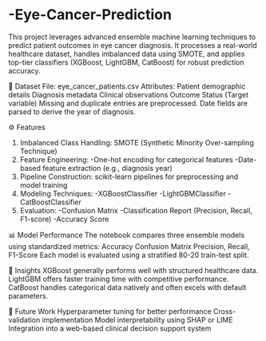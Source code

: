 # -Eye-Cancer-Prediction
This project leverages advanced ensemble machine learning techniques to predict patient outcomes in eye cancer diagnosis. It processes a real-world healthcare dataset, handles imbalanced data using SMOTE, and applies top-tier classifiers (XGBoost, LightGBM, CatBoost) for robust prediction accuracy.

📂 Dataset
File: eye_cancer_patients.csv
Attributes:
Patient demographic details
Diagnosis metadata
Clinical observations
Outcome Status (Target variable)
Missing and duplicate entries are preprocessed. Date fields are parsed to derive the year of diagnosis.

⚙️ Features
1. Imbalanced Class Handling: SMOTE (Synthetic Minority Over-sampling Technique)
2. Feature Engineering:
-One-hot encoding for categorical features
-Date-based feature extraction (e.g., diagnosis year)
3. Pipeline Construction: scikit-learn pipelines for preprocessing and model training
4. Modeling Techniques:
-XGBoostClassifier
-LightGBMClassifier
-CatBoostClassifier
5. Evaluation:
-Confusion Matrix
-Classification Report (Precision, Recall, F1-score)
-Accuracy Score

📊 Model Performance
The notebook compares three ensemble models using standardized metrics:
Accuracy
Confusion Matrix
Precision, Recall, F1-Score
Each model is evaluated using a stratified 80-20 train-test split.

🧠 Insights
XGBoost generally performs well with structured healthcare data.
LightGBM offers faster training time with competitive performance.
CatBoost handles categorical data natively and often excels with default parameters.

🚀 Future Work
Hyperparameter tuning for better performance
Cross-validation implementation
Model interpretability using SHAP or LIME
Integration into a web-based clinical decision support system

